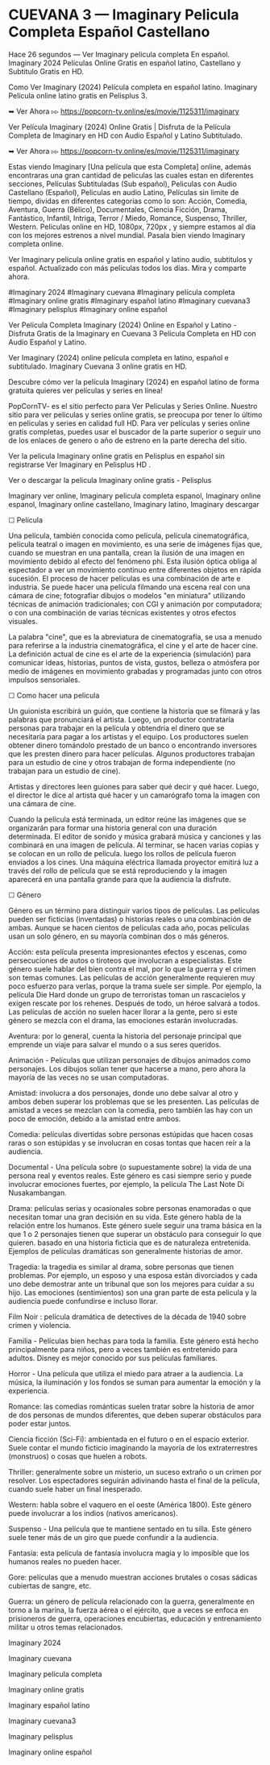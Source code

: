 # CUEVANA 3 — Imaginary Pelicula Completa Español Castellano

Hace 26 segundos — Ver Imaginary pelicula completa En español. Imaginary 2024 Películas Online Gratis en español latino, Castellano y Subtitulo Gratis en HD.

Como Ver Imaginary (2024) Película completa en español latino. Imaginary Película online latino gratis en Pelisplus 3.

➥ Ver Ahora ▹▹ https://popcorn-tv.online/es/movie/1125311/imaginary

Ver Película Imaginary (2024) Online Gratis | Disfruta de la Película Completa de Imaginary en HD con Audio Español y Latino Subtitulado.

➥ Ver Ahora ▹▹ https://popcorn-tv.online/es/movie/1125311/imaginary

Estas viendo Imaginary [Una película que esta Completa] online, además encontraras una gran cantidad de peliculas las cuales estan en diferentes secciones, Películas Subtituladas (Sub español), Peliculas con Audio Castellano (Español), Peliculas en audio Latino, Películas sin limite de tiempo, dividas en diferentes categorías como lo son: Acción, Comedia, Aventura, Guerra (Bélico), Documentales, Ciencia Ficción, Drama, Fantástico, Infantil, Intriga, Terror / Miedo, Romance, Suspenso, Thriller, Western. Peliculas online en HD, 1080px, 720px , y siempre estamos al día con los mejores estrenos a nivel mundial. Pasala bien viendo Imaginary completa online.

Ver Imaginary pelicula online gratis en español y latino audio, subtitulos y español. Actualizado con más películas todos los días. Mira y comparte ahora.

#Imaginary 2024 #Imaginary cuevana #Imaginary película completa #Imaginary online gratis #Imaginary español latino #Imaginary cuevana3 #Imaginary pelisplus #Imaginary online español

Ver Película Completa Imaginary (2024) Online en Español y Latino - Disfruta Gratis de la Imaginary en Cuevana 3 Película Completa en HD con Audio Español y Latino.

Ver Imaginary (2024) online película completa en latino, español e subtitulado. Imaginary Cuevana 3 online gratis en HD.

Descubre cómo ver la película Imaginary (2024) en español latino de forma gratuita quieres ver películas y series en línea!

PopCornTV- es el sitio perfecto para Ver Peliculas y Series Online. Nuestro sitio para ver peliculas y series online gratis, se preocupa por tener lo último en peliculas y series en calidad full HD. Para ver películas y series online gratis completas, puedes usar el buscador de la parte superior o seguir uno de los enlaces de genero o año de estreno en la parte derecha del sitio.

Ver la pelicula Imaginary online gratis en Pelisplus en español sin registrarse Ver Imaginary en Pelisplus HD .

Ver o descargar la pelicula Imaginary online gratis - Pelisplus

Imaginary ver online, Imaginary pelicula completa espanol, Imaginary online espanol, Imaginary online castellano, Imaginary latino, Imaginary descargar

☐ Película

Una película, también conocida como película, película cinematográfica, película teatral o imagen en movimiento, es una serie de imágenes fijas que, cuando se muestran en una pantalla, crean la ilusión de una imagen en movimiento debido al efecto del fenómeno phi. Esta ilusión óptica obliga al espectador a ver un movimiento continuo entre diferentes objetos en rápida sucesión. El proceso de hacer películas es una combinación de arte e industria. Se puede hacer una película filmando una escena real con una cámara de cine; fotografiar dibujos o modelos "en miniatura" utilizando técnicas de animación tradicionales; con CGI y animación por computadora; o con una combinación de varias técnicas existentes y otros efectos visuales.

La palabra "cine", que es la abreviatura de cinematografía, se usa a menudo para referirse a la industria cinematográfica, el cine y el arte de hacer cine. La definición actual de cine es el arte de la experiencia (simulación) para comunicar ideas, historias, puntos de vista, gustos, belleza o atmósfera por medio de imágenes en movimiento grabadas y programadas junto con otros impulsos sensoriales.

☐ Como hacer una pelicula

Un guionista escribirá un guión, que contiene la historia que se filmará y las palabras que pronunciará el artista. Luego, un productor contrataría personas para trabajar en la película y obtendría el dinero que se necesitaría para pagar a los artistas y el equipo. Los productores suelen obtener dinero tomándolo prestado de un banco o encontrando inversores que les presten dinero para hacer películas. Algunos productores trabajan para un estudio de cine y otros trabajan de forma independiente (no trabajan para un estudio de cine).

Artistas y directores leen guiones para saber qué decir y qué hacer. Luego, el director le dice al artista qué hacer y un camarógrafo toma la imagen con una cámara de cine.

Cuando la película está terminada, un editor reúne las imágenes que se organizarán para formar una historia general con una duración determinada. El editor de sonido y música grabará música y canciones y las combinará en una imagen de película. Al terminar, se hacen varias copias y se colocan en un rollo de película. luego los rollos de película fueron enviados a los cines. Una máquina eléctrica llamada proyector emitirá luz a través del rollo de película que se está reproduciendo y la imagen aparecerá en una pantalla grande para que la audiencia la disfrute.

☐ Género

Género es un término para distinguir varios tipos de películas. Las películas pueden ser ficticias (inventadas) o historias reales o una combinación de ambas. Aunque se hacen cientos de películas cada año, pocas películas usan un solo género, en su mayoría combinan dos o más géneros.

Acción: esta película presenta impresionantes efectos y escenas, como persecuciones de autos o tiroteos que involucran a especialistas. Este género suele hablar del bien contra el mal, por lo que la guerra y el crimen son temas comunes. Las películas de acción generalmente requieren muy poco esfuerzo para verlas, porque la trama suele ser simple. Por ejemplo, la película Die Hard donde un grupo de terroristas toman un rascacielos y exigen rescate por los rehenes. Después de todo, un héroe salvará a todos. Las películas de acción no suelen hacer llorar a la gente, pero si este género se mezcla con el drama, las emociones estarán involucradas.

Aventura: por lo general, cuenta la historia del personaje principal que emprende un viaje para salvar el mundo o a sus seres queridos.

Animación - Películas que utilizan personajes de dibujos animados como personajes. Los dibujos solían tener que hacerse a mano, pero ahora la mayoría de las veces no se usan computadoras.

Amistad: involucra a dos personajes, donde uno debe salvar al otro y ambos deben superar los problemas que se les presenten. Las películas de amistad a veces se mezclan con la comedia, pero también las hay con un poco de emoción, debido a la amistad entre ambos.

Comedia: películas divertidas sobre personas estúpidas que hacen cosas raras o son estúpidas y se involucran en cosas tontas que hacen reír a la audiencia.

Documental - Una película sobre (o supuestamente sobre) la vida de una persona real y eventos reales. Este género es casi siempre serio y puede involucrar emociones fuertes, por ejemplo, la película The Last Note Di Nusakambangan.

Drama: películas serias y ocasionales sobre personas enamoradas o que necesitan tomar una gran decisión en su vida. Este género habla de la relación entre los humanos. Este género suele seguir una trama básica en la que 1 o 2 personajes tienen que superar un obstáculo para conseguir lo que quieren. basado en una historia ficticia que es de naturaleza entretenida. Ejemplos de películas dramáticas son generalmente historias de amor.

Tragedia: la tragedia es similar al drama, sobre personas que tienen problemas. Por ejemplo, un esposo y una esposa están divorciados y cada uno debe demostrar ante un tribunal que son los mejores para cuidar a su hijo. Las emociones (sentimientos) son una gran parte de esta película y la audiencia puede confundirse e incluso llorar.

Film Noir : película dramática de detectives de la década de 1940 sobre crimen y violencia.

Familia - Películas bien hechas para toda la familia. Este género está hecho principalmente para niños, pero a veces también es entretenido para adultos. Disney es mejor conocido por sus películas familiares.

Horror - Una película que utiliza el miedo para atraer a la audiencia. La música, la iluminación y los fondos se suman para aumentar la emoción y la experiencia.

Romance: las comedias románticas suelen tratar sobre la historia de amor de dos personas de mundos diferentes, que deben superar obstáculos para poder estar juntos.

Ciencia ficción (Sci-Fi): ambientada en el futuro o en el espacio exterior. Suele contar el mundo ficticio imaginando la mayoría de los extraterrestres (monstruos) o cosas que huelen a robots.

Thriller: generalmente sobre un misterio, un suceso extraño o un crimen por resolver. Los espectadores seguirán adivinando hasta el final de la película, cuando suele haber un final inesperado.

Western: habla sobre el vaquero en el oeste (América 1800). Este género puede involucrar a los indios (nativos americanos).

Suspenso - Una película que te mantiene sentado en tu silla. Este género suele tener más de un giro que puede confundir a la audiencia.

Fantasía: esta película de fantasía involucra magia y lo imposible que los humanos reales no pueden hacer.

Gore: películas que a menudo muestran acciones brutales o cosas sádicas cubiertas de sangre, etc.

Guerra: un género de película relacionado con la guerra, generalmente en torno a la marina, la fuerza aérea o el ejército, que a veces se enfoca en prisioneros de guerra, operaciones encubiertas, educación y entrenamiento militar u otros temas relacionados.

Imaginary 2024

Imaginary cuevana

Imaginary película completa

Imaginary online gratis

Imaginary español latino

Imaginary cuevana3

Imaginary pelisplus

Imaginary online español
